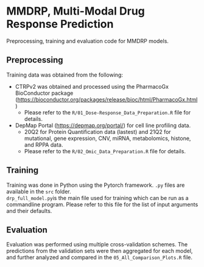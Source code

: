 # MMDRP, Multi-Modal Drug Response Prediction
Preprocessing, training and evaluation code for MMDRP models.


## Preprocessing
Training data was obtained from the following:
- CTRPv2 was obtained and processed using the PharmacoGx BioConductor package (https://bioconductor.org/packages/release/bioc/html/PharmacoGx.html)
  * Please refer to the `R/01_Dose-Response_Data_Preparation.R` file for details.
- DepMap Portal (https://depmap.org/portal/) for cell line profiling data.
  * 20Q2 for Protein Quantification data (lastest) and 21Q2 for mutational, gene expression, CNV, miRNA, metabolomics, histone, and RPPA data.
  * Please refer to the `R/02_Omic_Data_Preparation.R` file for details.
## Training
Training was done in Python using the Pytorch framework. `.py` files are available in the `src` folder.  
`drp_full_model.py`is the main file used for training which can be run as a commandline program. Please refer to this file for the list of input arguments and their defaults.  

## Evaluation
Evaluation was performed using multiple cross-validation schemes. The predictions from the validation sets were then aggregated for each model, and further analyzed and compared in the `05_All_Comparison_Plots.R` file.
